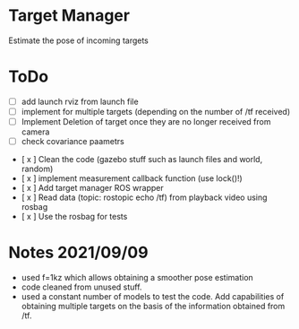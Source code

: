 # Target Manager

Estimate the pose of incoming targets

# ToDo

- [ ] add launch rviz from launch file
- [ ] implement for multiple targets (depending on the number of /tf received)
- [ ] Implement Deletion of target once they are no longer received from camera
- [ ] check covariance paametrs
- [ x ] Clean the code (gazebo stuff such as launch files and world, random)
- [ x ] implement measurement callback function (use lock()!)
- [ x ] Add target manager ROS wrapper
- [ x ] Read data (topic: rostopic echo /tf) from playback video using rosbag
- [ x ] Use the rosbag for tests


# Notes 2021/09/09

- used f=1kz which allows obtaining a smoother pose estimation
- code cleaned from unused stuff.
- used a constant number of models to test the code. Add capabilities of obtaining multiple targets on the basis of the information obtained from /tf.
